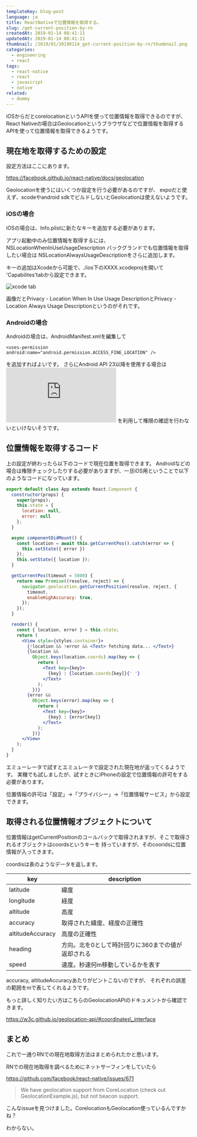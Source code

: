 ```yaml
---
templateKey: blog-post
language: ja
title: ReactNativeで位置情報を取得する。
slug: /get-current-position-by-rn
createdAt: 2019-01-14 08:41:11
updatedAt: 2019-01-14 08:41:11
thumbnail: /2019/01/20190114_get-current-position-by-rn/thumbnail.png
categories:
  - engineering
  - react
tags:
  - react-native
  - react
  - javascript
  - native
related:
  - dummy
---
```




iOSからだとcorelocationというAPIを使って位置情報を取得できるのですが、React Nativeの場合はGeolocationというブラウザなどで位置情報を取得するAPIを使って位置情報を取得できるようです。

<div class="adsense"></div>


## 現在地を取得するための設定

設定方法はここにあります。

https://facebook.github.io/react-native/docs/geolocation

Geolocationを使うにはいくつか設定を行う必要があるのですが、
expoだと使えず、xcodeやandroid sdkでビルドしないとGeolocationは使えないようです。

### iOSの場合

iOSの場合は、Info.plistに新たなキーを追加する必要があります。

アプリ起動中のみ位置情報を取得するには、
NSLocationWhenInUseUsageDescription
バックグランドでも位置情報を取得したい場合は
NSLocationAlwaysUsageDescriptionをさらに追加します。

キーの追加はXcodeから可能で、./ios下のXXXX.xcodeprojを開いて
'Capabilites'tabから設定できます。

![xcode tab](https://statics.ver-1-0.xyz/uploads/2019/01/20190114_get-current-position-by-rn/xcode.png)

画像だとPrivacy - Location When In Use Usage DescriptionとPrivacy - Location Always Usage Descriptionというのがそれです。

### Androidの場合

Androidの場合は、AndroidManifest.xmlを編集して

`<uses-permission android:name="android.permission.ACCESS_FINE_LOCATION" />`

を追加すればよいです。
さらにAndroid API 23以降を使用する場合は![PermissionAndroid API](https://facebook.github.io/react-native/docs/permissionsandroid.html)
を利用して権限の確認を行わないといけないそうです。


## 位置情報を取得するコード


上の設定が終わったら以下のコードで現在位置を取得できます。
Androidなどの場合は権限チェックしたりする必要がありますが、一旦iOS用ということで以下のようなコードになっています。

```jsx
export default class App extends React.Component {
  constructor(props) {
    super(props);
    this.state = {
      location: null,
      error: null
    };
  }

  async componentDidMount() {
    const location = await this.getCurrentPos().catch(error => {
      this.setState({ error })
    });
    this.setState({ location });
  }

  getCurrentPos(timeout = 5000) {
    return new Promise((resolve, reject) => {
      navigator.geolocation.getCurrentPosition(resolve, reject, {
        timeout,
        enableHighAccuracy: true,
      });
    });
  }

  render() {
    const { location, error } = this.state;
    return (
      <View style={styles.container}>
        {!location && !error && <Text> fetching data... </Text>}
        {location &&
          Object.keys(location.coords).map(key => {
            return (
              <Text key={key}>
                {key} : {location.coords[key]}{' '}
              </Text>
            );
          })}
        {error &&
          Object.keys(error).map(key => {
            return (
              <Text key={key}>
                {key} : {error[key]}
              </Text>
            );
          })}
      </View>
    );
  }
}
```

エミューレータで試すとエミュレータで設定された現在地が返ってくるようです。
実機でも試しましたが、試すときにiPhoneの設定で位置情報の許可をする必要があります。

位置情報の許可は「設定」->「プライバシー」->「位置情報サービス」から設定できます。

## 取得される位置情報オブジェクトについて

位置情報はgetCurrentPositionのコールバックで取得されますが、そこで取得されるオブジェクトはcoordsというキーを
持っていますが、そのcooridsに位置情報が入ってきます。

coordisは表のようなデータを返します。

| key | description |
| ---- | ----------|
| latitude | 緯度 |
| longitude | 経度 |
| altitude | 高度 |
| accuracy | 取得された緯度、経度の正確性 |
| altitudeAccuracy | 高度の正確性 |
| heading | 方向。北を0として時計回りに360までの値が返却される |
| speed | 速度。秒速何m移動しているかを表す |


accuracy, altitudeAccuracyあたりがピントこないのですが、
それぞれの誤差の範囲をmで表してくれるようです。

もっと詳しく知りたい方はこちらのGeolocationAPIのドキュメントから確認できます。

https://w3c.github.io/geolocation-api/#coordinates\_interface

## まとめ

これで一通りRNでの現在地取得方法はまとめられたかと思います。

RNでの現在地取得を調べるためにネットサーフィンをしていたら

https://github.com/facebook/react-native/issues/671

> We have geolocation support from CoreLocation (check out GeolocationExample.js), but not beacon support.

こんなissueを見つけました。CorelocationもGeolocation使っているんですかね？

わからない。

